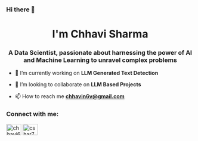 ### Hi there 👋
<h1 align="center"> I'm Chhavi Sharma</h1>
<h3 align="center">A Data Scientist, passionate about harnessing the power of AI and Machine Learning to unravel complex problems</h3>

- 🔭 I’m currently working on **LLM Generated Text Detection**

- 👯 I’m looking to collaborate on **LLM Based Projects**

- 📫 How to reach me **chhavin6v@gmail.com**



<h3 align="left">Connect with me:</h3>
<p align="left">
<a href="https://kaggle.com/chhavi6vsharma" target="blank"><img align="center" src="https://raw.githubusercontent.com/rahuldkjain/github-profile-readme-generator/master/src/images/icons/Social/kaggle.svg" alt="chhavi6vsharma" height="30" width="40" /></a>
<a href="https://www.leetcode.com/cshar75" target="blank"><img align="center" src="https://raw.githubusercontent.com/rahuldkjain/github-profile-readme-generator/master/src/images/icons/Social/leet-code.svg" alt="cshar75" height="30" width="40" /></a>
</p>


<!--
**heychhavi/heychhavi** is a ✨ _special_ ✨ repository because its `README.md` (this file) appears on your GitHub profile.

Here are some ideas to get you started:

- 🔭 I’m currently working on ...
- 🌱 I’m currently learning ...
- 👯 I’m looking to collaborate on ...
- 🤔 I’m looking for help with ...
- 💬 Ask me about ...
- 📫 How to reach me: ...
- 😄 Pronouns: ...
- ⚡ Fun fact: ...
-->
